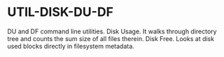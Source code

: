 UTIL-DISK-DU-DF
===============

DU and DF command line utilities.  Disk Usage. It walks through directory tree and counts the sum size of all files therein. Disk Free. Looks at disk used blocks directly in filesystem metadata. 
